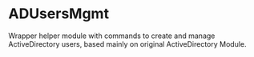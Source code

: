 # ADUsersMgmt
Wrapper helper module with commands to create and manage ActiveDirectory users, based mainly on original ActiveDirectory Module.
